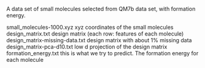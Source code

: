 A data set of small molecules selected from QM7b data set, with formation energy. 

small_molecules-1000.xyz     xyz coordinates of the small molecules
design_matrix.txt                 design matrix (each row: features of each molecule)
design_matrix-missing-data.txt                 design matrix with about 1% missing data
design_matrix-pca-d10.txt                       low d projection of the design matrix
formation_energy.txt                  this is what we try to predict. The formation energy for each molecule

